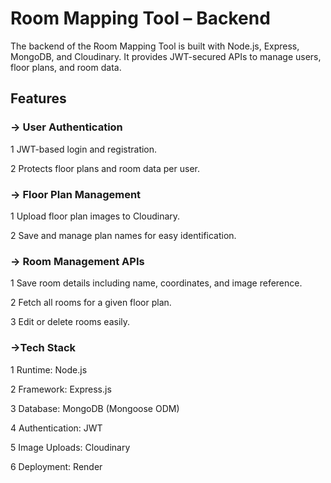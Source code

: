 # Room Mapping Tool – Backend

The backend of the Room Mapping Tool is built with Node.js, Express, MongoDB, and Cloudinary. It provides JWT-secured APIs to manage users, floor plans, and room data.

## Features

### -> User Authentication

1 JWT-based login and registration.

2 Protects floor plans and room data per user.



### -> Floor Plan Management

1 Upload floor plan images to Cloudinary.

2 Save and manage plan names for easy identification.



### -> Room Management APIs

1 Save room details including name, coordinates, and image reference.

2 Fetch all rooms for a given floor plan.

3 Edit or delete rooms easily.



### ->Tech Stack

1 Runtime: Node.js

2 Framework: Express.js

3 Database: MongoDB (Mongoose ODM)

4 Authentication: JWT

5 Image Uploads: Cloudinary

6 Deployment: Render